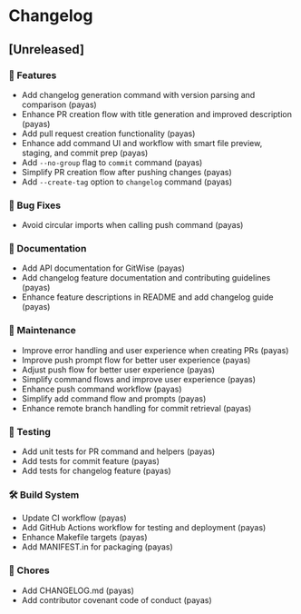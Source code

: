 # Changelog

## [Unreleased]

### 🚀 Features
- Add changelog generation command with version parsing and comparison (payas)
- Enhance PR creation flow with title generation and improved description (payas)
- Add pull request creation functionality (payas)
- Enhance add command UI and workflow with smart file preview, staging, and commit prep (payas)
- Add `--no-group` flag to `commit` command (payas)
- Simplify PR creation flow after pushing changes (payas)
- Add `--create-tag` option to `changelog` command (payas)

### 🐛 Bug Fixes
- Avoid circular imports when calling push command (payas)

### 📝 Documentation
- Add API documentation for GitWise (payas)
- Add changelog feature documentation and contributing guidelines (payas)
- Enhance feature descriptions in README and add changelog guide (payas)

### 🔧 Maintenance
- Improve error handling and user experience when creating PRs (payas)
- Improve push prompt flow for better user experience (payas)
- Adjust push flow for better user experience (payas)
- Simplify command flows and improve user experience (payas)
- Enhance push command workflow (payas)
- Simplify add command flow and prompts (payas)
- Enhance remote branch handling for commit retrieval (payas)

### 🧪 Testing
- Add unit tests for PR command and helpers (payas)
- Add tests for commit feature (payas) 
- Add tests for changelog feature (payas)

### 🛠️ Build System
- Update CI workflow (payas)
- Add GitHub Actions workflow for testing and deployment (payas)
- Enhance Makefile targets (payas)
- Add MANIFEST.in for packaging (payas)

### 📄 Chores
- Add CHANGELOG.md (payas)
- Add contributor covenant code of conduct (payas)